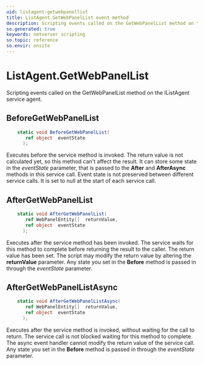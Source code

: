 ```yaml
---
uid: listagent-getwebpanellist
title: ListAgent.GetWebPanelList event method
description: Scripting events called on the GetWebPanelList method on the ListAgent service agent.
so.generated: true
keywords: netserver scripting
so.topic: reference
so.envir: onsite
---
```

# ListAgent.GetWebPanelList

Scripting events called on the <see cref='M:IListAgent.GetWebPanelList'>GetWebPanelList</see> method on the <see cref='IListAgent'>IListAgent</see>  service agent.

## BeforeGetWebPanelList
```cs
    static void BeforeGetWebPanelList(
       ref object  eventState
      );
```
Executes before the service method is invoked.
The return value is not calculated yet, so this method can't affect the result.
It can store some state in the *eventState* parameter, that is passed to the **After** and **AfterAsync** methods in this service call.
Event state is not preserved between different service calls. It is set to null at the start of each service call.
## AfterGetWebPanelList
```cs
    static void AfterGetWebPanelList(
       ref WebPanelEntity[]  returnValue,
       ref object  eventState
      );
```
Executes after the service method has been invoked. The service waits for this method to complete before returning the result to the caller.
The return value has been set. The script may modify the return value by altering the **returnValue** parameter.
Any state you set in the **Before** method is passed in through the *eventState* parameter.
## AfterGetWebPanelListAsync
```cs
    static void AfterGetWebPanelListAsync(
       ref WebPanelEntity[]  returnValue,
       ref object  eventState
      );
```
Executes after the service method is invoked, without waiting for the call to return.
The service call is not blocked waiting for this method to complete.
The async event handler cannot modify the return value of the service call.
Any state you set in the **Before** method is passed in through the *eventState* parameter.

